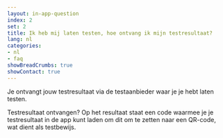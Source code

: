 ```yaml
---
layout: in-app-question
index: 2
set: 2
title: Ik heb mij laten testen, hoe ontvang ik mijn testresultaat? 
lang: nl
categories:
- nl
- faq
showBreadCrumbs: true
showContact: true
---
```

Je ontvangt jouw testresultaat via de testaanbieder waar je je hebt laten testen. 

Testresultaat ontvangen? Op het resultaat staat een code waarmee je je testresultaat in de app kunt laden om dit om te zetten naar een QR-code, wat dient als testbewijs.
